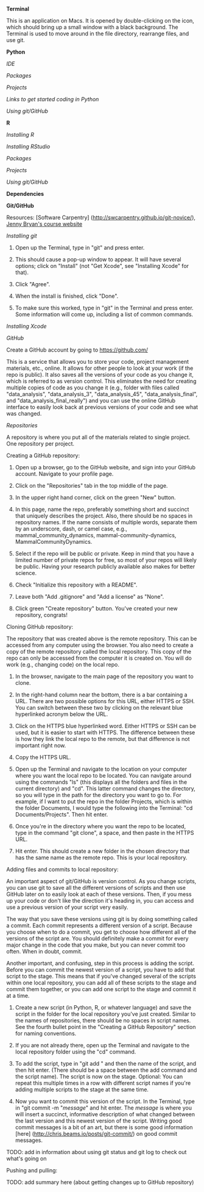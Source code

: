 **Terminal**

This is an application on Macs. It is opened by double-clicking on the icon, which should bring up a small window with a black background. The Terminal is used to move around in the file directory, rearrange files, and use git. 

**Python**

_IDE_

_Packages_

_Projects_

_Links to get started coding in Python_

_Using git/GitHub_


**R**

_Installing R_

_Installing RStudio_

_Packages_

_Projects_

_Using git/GitHub_


**Dependencies**



**Git/GitHub**

Resources: [Software Carpentry] (http://swcarpentry.github.io/git-novice/), [Jenny Bryan's course website](http://stat545-ubc.github.io/git00_index.html)

_Installing git_

1. Open up the Terminal, type in "git" and press enter.

2. This should cause a pop-up window to appear. It will have several options; click on "Install" (not "Get Xcode", see "Installing Xcode" for that). 

3. Click "Agree". 

4. When the install is finished, click "Done". 

5. To make sure this worked, type in "git" in the Terminal and press enter. Some information will come up, including a list of common commands. 

_Installing Xcode_

_GitHub_

Create a GitHub account by going to https://github.com/ 

This is a service that allows you to store your code, project management materials, etc., online. It allows for other people to look at your work (if the repo is public). It also saves all the versions of your code as you change it, which is referred to as version control. This eliminates the need for creating multiple copies of code as you change it (e.g., folder with files called "data_analysis", "data_analysis_3", "data_analysis_45", "data_analysis_final", and "data_analysis_final_really") and you can use the online GitHub interface to easily look back at previous versions of your code and see what was changed. 

_Repositories_

A repository is where you put all of the materials related to single project. One repository per project. 

Creating a GitHub repository:

1. Open up a browser, go to the GitHub website, and sign into your GitHub account. Navigate to your profile page.

2. Click on the "Repositories" tab in the top middle of the page. 

3. In the upper right hand corner, click on the green "New" button. 

4. In this page, name the repo, preferably something short and succinct that uniquely describes the project. Also, there should be no spaces in repository names. If the name consists of multiple words, separate them by an underscore, dash, or camel case, e.g., mammal_community_dynamics, mammal-community-dynamics, MammalCommunityDynamics. 

5. Select if the repo will be public or private. Keep in mind that you have a limited number of private repos for free, so most of your repos will likely be public. Having your research publicly available also makes for better science. 

6. Check "Initialize this repository with a README". 

7. Leave both "Add .gitignore" and "Add a license" as "None". 

8. Click green "Create repository" button. You've created your new repository, congrats! 

Cloning GitHub repository: 

The repository that was created above is the remote repository. This can be accessed from any computer using the browser. You also need to create a copy of the remote repository called the local repository. This copy of the repo can only be accessed from the computer it is created on. You will do work (e.g., changing code) on the local repo. 

1. In the browser, navigate to the main page of the repository you want to clone. 

2. In the right-hand column near the bottom, there is a bar containing a URL. There are two possible options for this URL, either HTTPS or SSH. You can switch between these two by clicking on the relevant blue hyperlinked acronym below the URL. 

3. Click on the HTTPS blue hyperlinked word. Either HTTPS or SSH can be used, but it is easier to start with HTTPS. The difference between these is how they link the local repo to the remote, but that difference is not important right now. 

4. Copy the HTTPS URL. 

5. Open up the Terminal and navigate to the location on your computer where you want the local repo to be located. You can navigate around using the commands "ls" (this displays all the folders and files in the current directory) and "cd". This latter command changes the directory, so you will type in the path for the directory you want to go to. For example, if I want to put the repo in the folder Projects, which is within the folder Documents, I would type the following into the Terminal: "cd Documents/Projects". Then hit enter. 

6. Once you're in the directory where you want the repo to be located, type in the command "git clone", a space, and then paste in the HTTPS URL. 

7. Hit enter. This should create a new folder in the chosen directory that has the same name as the remote repo. This is your local repository. 

Adding files and commits to local repository: 

An important aspect of git/GitHub is version control. As you change scripts, you can use git to save all the different versions of scripts and then use GitHub later on to easily look at each of these versions. Then, if you mess up your code or don't like the direction it's heading in, you can access and use a previous version of your script very easily. 

The way that you save these versions using git is by doing something called a commit. Each commit represents a different version of a script. Because you choose when to do a commit, you get to choose how different all of the versions of the script are. You should definitely make a commit for every major change in the code that you make, but you can never commit too often. When in doubt, commit. 

Another important, and confusing, step in this process is adding the script. Before you can commit the newest version of a script, you have to add that script to the stage. This means that if you've changed several of the scripts within one local repository, you can add all of these scripts to the stage and commit them together, or you can add one script to the stage and commit it at a time. 

1. Create a new script (in Python, R, or whatever language) and save the script in the folder for the local repository you've just created. Similar to the names of repositories, there should be no spaces in script names. See the fourth bullet point in the "Creating a GitHub Repository" section for naming conventions. 

2. If you are not already there, open up the Terminal and navigate to the local repository folder using the "cd" command. 

3. To add the script, type in "git add " and then the name of the script, and then hit enter. (There should be a space between the add command and the script name). The script is now on the stage. Optional: You can repeat this multiple times in a row with different script names if you're adding multiple scripts to the stage at the same time. 

4. Now you want to commit this version of the script. In the Terminal, type in "git commit -m "_message_" and hit enter. The _message_ is where you will insert a succinct, informative description of what changed between the last version and this newest version of the script. Writing good commit messages is a bit of an art, but there is some good information [here] (http://chris.beams.io/posts/git-commit/) on good commit messages. 

TODO: add in information about using git status and git log to check out what's going on

Pushing and pulling:

TODO: add summary here (about getting changes up to GitHub repository)
